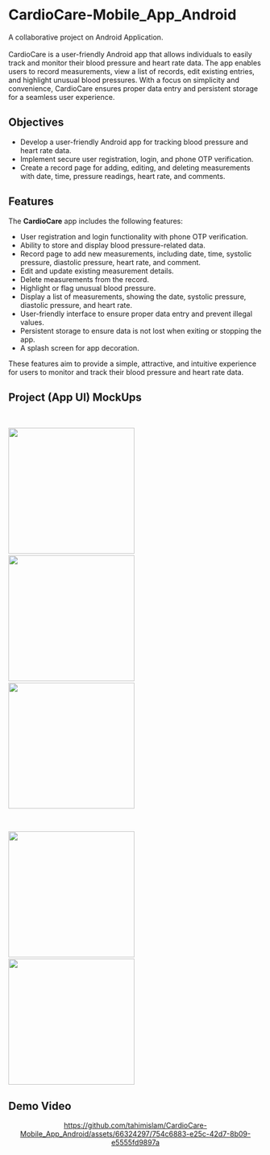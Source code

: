 # CardioCare-Mobile_App_Android

A collaborative project on Android Application.
<br>
<br>
CardioCare is a user-friendly Android app that allows individuals to easily track and monitor their blood pressure and heart rate data. The app enables users to record measurements, view a list of records, edit existing entries, and highlight unusual blood pressures. With a focus on simplicity and convenience, CardioCare ensures proper data entry and persistent storage for a seamless user experience.



## Objectives

- Develop a user-friendly Android app for tracking blood pressure and heart rate data.
- Implement secure user registration, login, and phone OTP verification.
- Create a record page for adding, editing, and deleting measurements with date, time, pressure readings, heart rate, and comments.

## Features

The **CardioCare** app includes the following features:

- User registration and login functionality with phone OTP verification.
- Ability to store and display blood pressure-related data.
- Record page to add new measurements, including date, time, systolic pressure, diastolic pressure, heart rate, and comment.
- Edit and update existing measurement details.
- Delete measurements from the record.
- Highlight or flag unusual blood pressure.
- Display a list of measurements, showing the date, systolic pressure, diastolic pressure, and heart rate.
- User-friendly interface to ensure proper data entry and prevent illegal values.
- Persistent storage to ensure data is not lost when exiting or stopping the app.
- A splash screen for app decoration.

These features aim to provide a simple, attractive, and intuitive experience for users to monitor and track their blood pressure and heart rate data.

## Project (App UI) MockUps

<br>

<img src="https://github.com/tahimislam/CardioCare-Mobile_App_Android/assets/66324297/a39aae0b-f4c6-4b3e-8480-16be2833af14" width="250" height="auto"> &nbsp;&nbsp;&nbsp;&nbsp;&nbsp;&nbsp;&nbsp;<img src="https://github.com/tahimislam/CardioCare-Mobile_App_Android/assets/66324297/dbedd3d6-9627-4564-bcab-6776ede05e45" width="250" height="auto"> &nbsp;&nbsp;&nbsp;&nbsp;&nbsp;&nbsp;&nbsp; <img src="https://github.com/tahimislam/CardioCare-Mobile_App_Android/assets/66324297/57858fe4-d14c-4c6b-b3d0-4d2f64e20752" width="250" height="auto">  

<br>

<img src="https://github.com/tahimislam/CardioCare-Mobile_App_Android/assets/66324297/716c5b67-bafd-4477-81ee-cca63158cb63" width="250" height="auto">  &nbsp;&nbsp;&nbsp;&nbsp;&nbsp;&nbsp;&nbsp;<img src="https://github.com/tahimislam/CardioCare-Mobile_App_Android/assets/66324297/593e2542-1688-40ae-8c50-2822fb9e4926" width="250" height="auto">


## Demo Video

<div align="center">

https://github.com/tahimislam/CardioCare-Mobile_App_Android/assets/66324297/754c6883-e25c-42d7-8b09-e5555fd9897a

</div>
